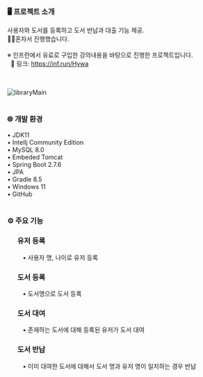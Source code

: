 ### 🖥️ 프로젝트 소개
사용자와 도서를 등록하고 도서 반납과 대출 기능 제공.</br>
👩‍🚀혼자서 진행했습니다.</br></br>
※ 인프런에서 유료로 구입한 강의내용을 바탕으로 진행한 프로젝트입니다. </br>
&nbsp;&nbsp;🔗 링크: https://inf.run/Hywa </br>
</br></br>


![libraryMain](https://github.com/JuYeon-Jin/board_test/assets/123148365/9eb24125-9cf9-467d-be4f-1d11e6f09f37)
</br></br>

### 🌐 개발 환경
• JDK11 </br>
• Intellj Community Edition</br>
• MySQL 8.0</br>
• Embeded Tomcat</br>
• Spring Boot 2.7.6</br>
• JPA</br>
• Gradle 8.5</br>
• Windows 11</br>
• GitHub </br>
</br>

### ⚙️ 주요 기능
### &nbsp;&nbsp;&nbsp;&nbsp;&nbsp; 유저 등록
&nbsp;&nbsp;&nbsp;&nbsp;&nbsp;&nbsp;&nbsp;&nbsp; • 사용자 명, 나이로 유저 등록</br>
### &nbsp;&nbsp;&nbsp;&nbsp;&nbsp; 도서 등록
&nbsp;&nbsp;&nbsp;&nbsp;&nbsp;&nbsp;&nbsp;&nbsp; • 도서명으로 도서 등록</br>
### &nbsp;&nbsp;&nbsp;&nbsp;&nbsp; 도서 대여
&nbsp;&nbsp;&nbsp;&nbsp;&nbsp;&nbsp;&nbsp;&nbsp; • 존재하는 도서에 대해 등록된 유저가 도서 대여</br>
### &nbsp;&nbsp;&nbsp;&nbsp;&nbsp; 도서 반납
&nbsp;&nbsp;&nbsp;&nbsp;&nbsp;&nbsp;&nbsp;&nbsp; • 이미 대여한 도서에 대해서 도서 명과 유저 명이 일치하는 경우 반납</br>
</br></br>



